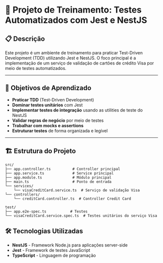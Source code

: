 # 🧪 Projeto de Treinamento: Testes Automatizados com Jest e NestJS

## 📋 Descrição
Este projeto é um ambiente de treinamento para praticar Test-Driven Development (TDD) utilizando Jest e NestJS. O foco principal é a implementação de um serviço de validação de cartões de crédito Visa por meio de testes automatizados.

---

## 🎯 Objetivos de Aprendizado

- **Praticar TDD** (Test-Driven Development)  
- **Dominar testes unitários** com Jest  
- **Implementar testes de integração** usando as utilities de teste do NestJS  
- **Validar regras de negócio** por meio de testes  
- **Trabalhar com mocks e assertions**  
- **Estruturar testes** de forma organizada e legível  

---

## 🏗️ Estrutura do Projeto
```
src/
├── app.controller.ts          # Controller principal
├── app.service.ts             # Service principal  
├── app.module.ts              # Módulo principal
├── main.ts                    # Ponto de entrada
└── services/
    └── visaCreditCard.service.ts  # Serviço de validação Visa
└── controllers/
    └── creditCard.controller.ts  # Controller Credit Card

test/
├── app.e2e-spec.ts           # Testes
└── visaCreditCard.service.spec.ts  # Testes unitários do serviço Visa
```


## 🛠️ Tecnologias Utilizadas
- **NestJS** - Framework Node.js para aplicações server-side
- **Jest** - Framework de testes JavaScript
- **TypeScript** - Linguagem de programação
